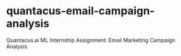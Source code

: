 # quantacus-email-campaign-analysis
Quantacus.ai ML Internship Assignment: Email Marketing Campaign Analysis
